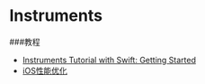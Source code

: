 # Instruments

###教程

* [Instruments Tutorial with Swift: Getting Started](https://www.raywenderlich.com/97886/instruments-tutorial-with-swift-getting-started)
* [iOS性能优化](http://www.jianshu.com/p/9e1f0b44935c)
